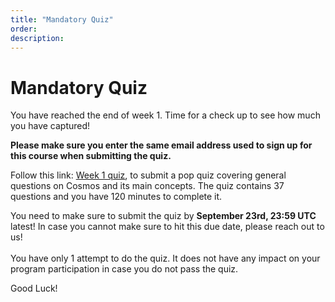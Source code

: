 ```yaml
---
title: "Mandatory Quiz"
order:
description:
---
```


# Mandatory Quiz

You have reached the end of week 1. Time for a check up to see how much you have captured!

**Please make sure you enter the same email address used to sign up for this course when submitting the quiz.**

Follow this link: [Week 1 quiz](https://hr.gs/ida-c2-week1-quiz), to submit a pop quiz covering general questions on Cosmos and its main concepts. The quiz contains 37 questions and you have 120 minutes to complete it.

<HighlightBox type="note">

You need to make sure to submit the quiz by **September 23rd, 23:59 UTC** latest! In case you cannot make sure to hit this due date, please reach out to us!
<br></br>
You have only 1 attempt to do the quiz. It does not have any impact on your program participation in case you do not pass the quiz.

</HighlightBox>

Good Luck!
